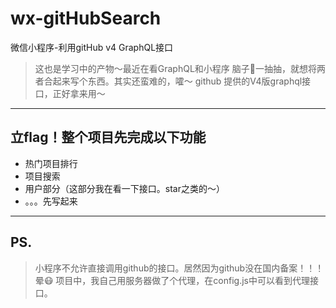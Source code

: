 # wx-gitHubSearch
微信小程序-利用gitHub v4 GraphQL接口

> 这也是学习中的产物～最近在看GraphQL和小程序
> 脑子🧠一抽抽，就想将两者合起来写个东西。其实还蛮难的，嚯～
> github 提供的V4版graphql接口，正好拿来用～

***

## 立flag！整个项目先完成以下功能
* 热门项目排行
* 项目搜索
* 用户部分（这部分我在看一下接口。star之类的～）
* 。。。先写起来

***
## PS.
> 小程序不允许直接调用github的接口。居然因为github没在国内备案！！！晕😷
> 项目中，我自己用服务器做了个代理，在config.js中可以看到代理接口。
